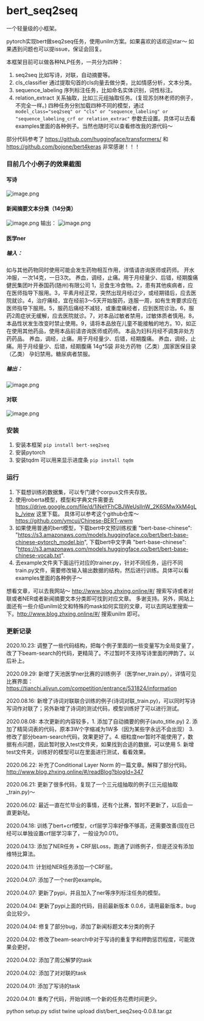 # bert_seq2seq
一个轻量级的小框架。

pytorch实现bert做seq2seq任务，使用unilm方案。如果喜欢的话欢迎star～ 如果遇到问题也可以提issue，保证会回复。

本框架目前可以做各种NLP任务，一共分为四种：
1. seq2seq 比如写诗，对联，自动摘要等。
2. cls_classifier 通过提取句首的cls向量去做分类，比如情感分析，文本分类。
3. sequence_labeling 序列标注任务，比如命名实体识别，词性标注。
4. relation_extract 关系抽取，比如三元组抽取任务。(复现苏剑林老师的例子，不完全一样。)
四种任务分别加载四种不同的模型，通过``` model_class="seq2seq" or "cls" or "sequence_labeling" or "sequence_labeling_crf or relation_extrac"``` 参数去设置。具体可以去看examples里面的各种例子。当然也随时可以查看修改我的源代码～

部分代码参考了 https://github.com/huggingface/transformers/ 和 https://github.com/bojone/bert4keras 
非常感谢！！！

### 目前几个小例子的效果截图
#### 写诗
![image.png](http://www.zhxing.online/image/acb592f918894ca6b62435d2464d3cb0.png)
#### 新闻摘要文本分类（14分类）
![image.png](http://www.zhxing.online/image/724f93b03c19404fba4f684eac4695bc.png)
输出：
![image.png](http://www.zhxing.online/image/4175b02f928f43fc84e9c866aba3ee2d.png)

#### 医学ner 
##### 输入： 
如与其他药物同时使用可能会发生药物相互作用，详情请咨询医师或药师。  开水冲服，一次14克，一日3次。  养血，调经，止痛。用于月经量少、后错，经期腹痛  健民集团叶开泰国药(随州)有限公司  1，忌食生冷食物。2，患有其他疾病者，应在医师指导下服用。3，平素月经正常，突然出现月经过少，或经期错后，应去医院就诊。4，治疗痛经，宜在经前3～5天开始服药，连服一周，如有生育要求应在医师指导下服用。5，服药后痛经不减轻，或重度痛经者，应到医院诊治。6，服药2周症状无缓解，应去医院就诊。7，对本品过敏者禁用，过敏体质者慎用。8，本品性状发生改变时禁止使用。9，请将本品放在儿童不能接触的地方。10，如正在使用其他药品，使用本品前请咨询医师或药师。  本品为妇科月经不调类非处方药药品。  养血，调经，止痛。用于月经量少、后错，经期腹痛。 养血，调经，止痛。用于月经量少、后错，经期腹痛 14g*5袋  非处方药物（乙类）,国家医保目录（乙类）  孕妇禁用。糖尿病者禁服。

##### 输出：
![image.png](https://github.com/920232796/bert_seq2seq/blob/master/img/ner.jpg)
#### 对联
![image.png](http://www.zhxing.online/image/42eec322d6cc419da0efdc45c02d9f25.png)

### 安装 
1. 安装本框架 ```pip install bert-seq2seq```
2. 安装pytorch 
3. 安装tqdm 可以用来显示进度条 ```pip install tqdm```
### 运行
1. 下载想训练的数据集，可以专门建个corpus文件夹存放。
2. 使用roberta模型，模型和字典文件需要去 https://drive.google.com/file/d/1iNeYFhCBJWeUsIlnW_2K6SMwXkM4gLb_/view 这里下载。 具体可以参考这个github仓库～ https://github.com/ymcui/Chinese-BERT-wwm
3. 如果使用普通的bert模型，下载bert中文预训练权重 "bert-base-chinese": "https://s3.amazonaws.com/models.huggingface.co/bert/bert-base-chinese-pytorch_model.bin", 下载bert中文字典 "bert-base-chinese": "https://s3.amazonaws.com/models.huggingface.co/bert/bert-base-chinese-vocab.txt".
4. 去example文件夹下面运行对应的trainer.py，针对不同任务，运行不同train.py文件，需要修改输入输出数据的结构，然后进行训练。具体可以看examples里面的各种例子～

想看文章，可以去我网站～ http://www.blog.zhxing.online/#/  搜索写诗或者对联或者NER或者新闻摘要文本分类即可找到对应文章。
多谢支持。另外，网站上面还有一些介绍unilm论文和特殊的mask如何实现的文章，可以去网站里搜索一下。http://www.blog.zhxing.online/#/  搜索unilm 即可。

### 更新记录
2020.10.23: 调整了一些代码结构，把每个例子里面的一些变量写为全局变量了，改了下beam-search的代码，更精简了。不过暂时不支持写诗里面的押韵了。以后补上。

2020.09.29: 新增了天池医学ner比赛的训练例子（医学ner_train.py），详情可见比赛界面：https://tianchi.aliyun.com/competition/entrance/531824/information

2020.08.16: 新增了诗词对联联合训练的例子(诗词对联_train.py)，可以同时写诗写词作对联了；另外新增了诗词的测试代码，模型训练好了可以进行测试。

2020.08.08: 本次更新的内容较多，1. 添加了自动摘要的例子(auto_title.py) 2. 添加了精简词表的代码，原本3W个字缩减为1W多（因为某些字永远不会出现） 3. 修改了部分beam-search代码，效果更好了。4. 细粒度ner暂时不能使用了，数据有点问题，因此暂时放入test文件夹，如果找到合适的数据，可以使用 5. 新增test文件夹，训练好的模型可以在里面进行测试，看看效果。

2020.06.22: 补充了Conditional Layer Norm 的一篇文章。解释了部分代码。http://www.blog.zhxing.online/#/readBlog?blogId=347

2020.06.21: 更新了很多代码，复现了一个三元组抽取的例子(三元组抽取_train.py)～

2020.06.02: 最近一直在忙毕业的事情，还有个比赛，暂时不更新了，以后会一直更新哒。

2020.04.18: 训练了bert+crf模型，crf层学习率好像不够高，还需要改善(现在已经可以单独设置crf层学习率了，一般设为0.01)。

2020.04.13: 添加了NER任务 + CRF层Loss，跑通了训练例子，但是还没有添加维特比算法。

2020.04.11: 计划给NER任务添加一个CRF层。

2020.04.07: 添加了一个ner的example。

2020.04.07: 更新了pypi，并且加入了ner等序列标注任务的模型。

2020.04.04: 更新了pypi上面的代码，目前最新版本 0.0.6，请用最新版本，bug会比较少。

2020.04.04: 修复了部分bug，添加了新闻标题文本分类的例子

2020.04.02: 修改了beam-search中对于写诗的重复字和押韵惩罚程度，可能效果会更好。

2020.04.02: 添加了周公解梦的task

2020.04.02: 添加了对对联的task

2020.04.01: 添加了写诗的task

2020.04.01: 重构了代码，开始训练一个新的任务花费时间更少。

python setup.py sdist
twine upload dist/bert_seq2seq-0.0.8.tar.gz
